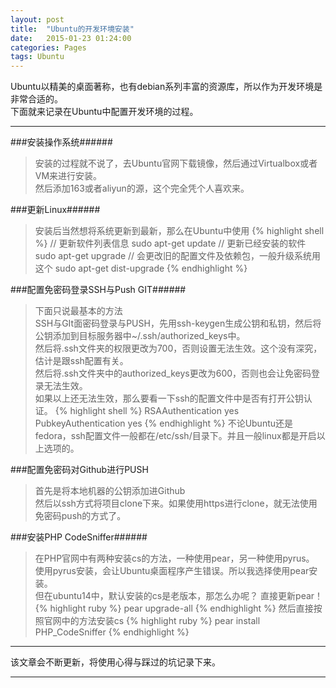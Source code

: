 ```yaml
---
layout: post
title:  "Ubuntu的开发环境安装"
date:   2015-01-23 01:24:00
categories: Pages
tags: Ubuntu
---
```


Ubuntu以精美的桌面著称，也有debian系列丰富的资源库，所以作为开发环境是非常合适的。  
下面就来记录在Ubuntu中配置开发环境的过程。
    
---     
    
###安装操作系统######

> 安装的过程就不说了，去Ubuntu官网下载镜像，然后通过Virtualbox或者VM来进行安装。         
> 然后添加163或者aliyun的源，这个完全凭个人喜欢来。

###更新Linux######

> 安装后当然想将系统更新到最新，那么在Ubuntu中使用
{% highlight shell %}
// 更新软件列表信息
sudo apt-get update
// 更新已经安装的软件
sudo apt-get upgrade
// 会更改旧的配置文件及依赖包，一般升级系统用这个
sudo apt-get dist-upgrade
{% endhighlight %}

###配置免密码登录SSH与Push GIT######

> 下面只说最基本的方法  
> SSH与GIt面密码登录与PUSH，先用ssh-keygen生成公钥和私钥，然后将公钥添加到目标服务器中~/.ssh/authorized_keys中。    
> 然后将.ssh文件夹的权限更改为700，否则设置无法生效。这个没有深究，估计是跟ssh配置有关。   
> 然后将.ssh文件夹中的authorized_keys更改为600，否则也会让免密码登录无法生效。  
> 如果以上还无法生效，那么要看一下ssh的配置文件中是否有打开公钥认证。
{% highlight shell %}
RSAAuthentication yes
PubkeyAuthentication yes
{% endhighlight %}
> 不论Ubuntu还是fedora，ssh配置文件一般都在/etc/ssh/目录下。并且一般linux都是开启以上选项的。

###配置免密码对Github进行PUSH

> 首先是将本地机器的公钥添加进Github    
> 然后以ssh方式将项目clone下来。如果使用https进行clone，就无法使用免密码push的方式了。

###安装PHP CodeSniffer######

> 在PHP官网中有两种安装cs的方法，一种使用pear，另一种使用pyrus。  
> 使用pyrus安装，会让Ubuntu桌面程序产生错误。所以我选择使用pear安装。   
> 但在ubuntu14中，默认安装的cs是老版本，那怎么办呢？ 直接更新pear！     
{% highlight ruby %}
pear upgrade-all
{% endhighlight %}
> 然后直接按照官网中的方法安装cs
{% highlight ruby %}
pear install PHP_CodeSniffer
{% endhighlight %}

---     

该文章会不断更新，将使用心得与踩过的坑记录下来。

---
 
